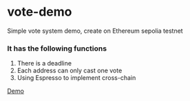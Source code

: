 # vote-demo
Simple vote system demo, create on Ethereum sepolia testnet


### It has the following functions
1. There is a deadline
2. Each address can only cast one vote
3. Using Espresso to implement cross-chain

[Demo](https://vote-demo-five.vercel.app/)
